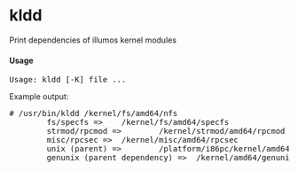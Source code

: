 kldd
====

Print dependencies of illumos kernel modules

#### Usage
<pre>
Usage: kldd [-K] file ...
</pre>
Example output:
<pre>
# /usr/bin/kldd /kernel/fs/amd64/nfs
        fs/specfs =>    /kernel/fs/amd64/specfs
        strmod/rpcmod =>        /kernel/strmod/amd64/rpcmod
        misc/rpcsec =>  /kernel/misc/amd64/rpcsec
        unix (parent) =>        /platform/i86pc/kernel/amd64/unix
        genunix (parent dependency) =>  /kernel/amd64/genunix
</pre>

